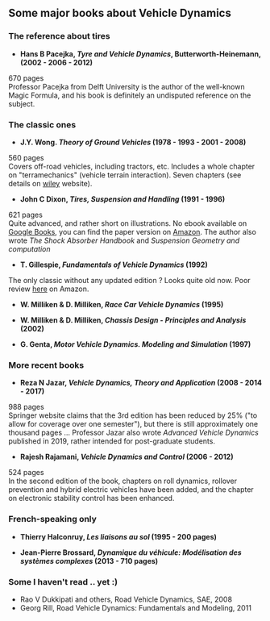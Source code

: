 ## Some major books about Vehicle Dynamics

### The reference about tires ###

* **Hans B Pacejka, _Tyre and Vehicle Dynamics_, Butterworth-Heinemann, (2002 - 2006 - 2012)**

670 pages<br />
Professor Pacejka from Delft University is the author of the well-known Magic Formula, and his book is definitely an undisputed reference on the subject.

### The classic ones ###

* **J.Y. Wong. _Theory of Ground Vehicles_ (1978 - 1993 - 2001 - 2008)**

560 pages<br />
Covers off-road vehicles, including tractors, etc. Includes a whole chapter on "terramechanics" (vehicle terrain interaction).
Seven chapters (see details on [wiley](https://www.wiley.com/en-us/Theory+of+Ground+Vehicles%2C+4th+Edition-p-9780470170380) website).
  


* **John C Dixon, _Tires, Suspension and Handling_ (1991 - 1996)**

621 pages<br />
Quite advanced, and rather short on illustrations. 
No ebook available on [Google Books](https://books.google.fr/books?id=r6pTAAAAMAAJ), you can find the paper version on [Amazon](https://www.amazon.fr/Tires-Suspension-Handling-John-Dixon/dp/1560918314).
  The author also wrote _The Shock Absorber Handbook_ and _Suspension Geometry and computation_

* **T. Gillespie, _Fundamentals of Vehicle Dynamics_ (1992)**

The only classic without any updated edition ? Looks quite old now.
Poor review [here](https://www.amazon.com/gp/customer-reviews/R104E7C5XMGASH/ref=cm_cr_arp_d_viewpnt?ie=UTF8&ASIN=1560911999#R104E7C5XMGASH) on Amazon.

* **W. Milliken & D. Milliken, _Race Car Vehicle Dynamics_ (1995)**

* **W. Milliken & D. Milliken, _Chassis Design - Principles and Analysis_ (2002)**

* **G. Genta, _Motor Vehicle Dynamics. Modeling and Simulation_ (1997)**

### More recent books ###

* **Reza N Jazar, _Vehicle Dynamics, Theory and Application_ (2008 - 2014 - 2017)**

988 pages<br />
Springer website claims that the 3rd edition has been reduced by 25% ("to allow for coverage over one semester"), but there is still approximately one thousand pages ...
Professor Jazar also wrote _Advanced Vehicle Dynamics_ published in 2019, rather intended for post-graduate students.


* **Rajesh Rajamani, _Vehicle Dynamics and Control_ (2006 - 2012)**

524 pages<br />
In the second edition of the book, chapters on roll dynamics, rollover prevention and hybrid electric vehicles have been added, and the chapter on electronic stability control has been enhanced.


### French-speaking only ###

* **Thierry Halconruy, _Les liaisons au sol_ (1995 - 200 pages)**

* **Jean-Pierre Brossard, _Dynamique du véhicule: Modélisation des systèmes complexes_ (2013 - 710 pages)**


### Some I haven't read .. yet :) ###

* Rao V Dukkipati and others, Road Vehicle Dynamics, SAE, 2008
* Georg Rill, Road Vehicle Dynamics: Fundamentals and Modeling, 2011 
